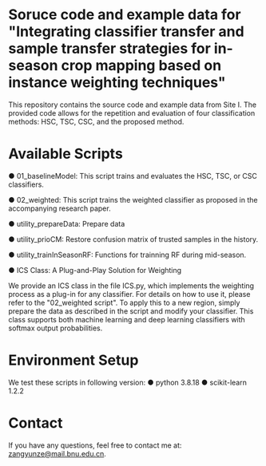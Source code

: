 # Soruce code and example data for "Integrating classifier transfer and sample transfer strategies for in-season crop mapping based on instance weighting techniques"

This repository contains the source code and example data from Site I. The provided code allows for the repetition and evaluation of four classification methods: HSC, TSC, CSC, and the proposed method.

# Available Scripts
● 01_baselineModel: This script trains and evaluates the HSC, TSC, or CSC classifiers.

● 02_weighted: This script trains the weighted classifier as proposed in the accompanying research paper.

● utility_prepareData: Prepare data

● utility_prioCM: Restore confusion matrix of trusted samples in the history. 

● utility_trainInSeasonRF: Functions for trainning RF during mid-season.

● ICS Class: A Plug-and-Play Solution for Weighting

We provide an ICS class in the file ICS.py, which implements the weighting process as a plug-in for any classifier. For details on how to use it, please refer to the "02_weighted script". To apply this to a new 	region, simply prepare the data as described in the script and modify your classifier. This class supports both machine learning and deep learning classifiers with softmax output probabilities.

# Environment Setup
We test these scripts in following version:
●  python 3.8.18
●  scikit-learn 1.2.2

# Contact
If you have any questions, feel free to contact me at: zangyunze@mail.bnu.edu.cn.
